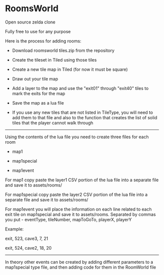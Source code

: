 # RoomsWorld
Open source zelda clone

Fully free to use for any purpose

Here is the process for adding rooms:

- Download roomsworld tiles.zip from the repository

- Create the tileset in Tiled using those tiles

- Create a new tile map in Tiled (for now it must be square)

- Draw out your tile map

- Add a layer to the map and use the "exit01" through "exit40" tiles to mark the exits for the map

- Save the map as a lua file

- If you use any new tiles that are not listed in TileType, you will need to add them to that file and also to the function that creates the list of solid tiles that the player cannot walk through

-----------------------------------------------------------------------------------------------------

Using the contents of the lua file you need to create three files for each room

* map1

* map1special

* map1event

For map1 copy paste the layer1 CSV portion of the lua file into a separate file and save it to assets/rooms/

For map1special copy paste the layer2 CSV portion of the lua file into a separate file and save it to assets/rooms/

For map1event you will place the information on each line related to each exit tile on map1special and save it to assets/rooms. Separated by commas you put - eventType, tileNumber, mapToGoTo, playerX, playerY

Example:

exit, 523, cave3, 7, 21

exit, 524, cave2, 18, 20

-----------------------------------------------------------------------------------------------------

In theory other events can be created by adding different parameters to a map1special type file, and then adding code for them in the RoomWorld file
